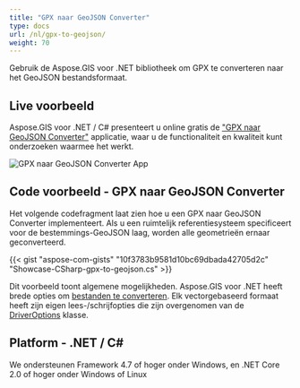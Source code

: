 ```yaml
---
title: "GPX naar GeoJSON Converter"
type: docs
url: /nl/gpx-to-geojson/
weight: 70
---
```


Gebruik de Aspose.GIS voor .NET bibliotheek om GPX te converteren naar het GeoJSON bestandsformaat.

## **Live voorbeeld**

Aspose.GIS voor .NET / C# presenteert u online gratis de ["GPX naar GeoJSON Converter"](https://products.aspose.app/gis/conversion/gpx-to-geojson) applicatie, waar u de functionaliteit en kwaliteit kunt onderzoeken waarmee het werkt.

![GPX naar GeoJSON Converter App](conversion.png)

## **Code voorbeeld - GPX naar GeoJSON Converter**

Het volgende codefragment laat zien hoe u een GPX naar GeoJSON Converter implementeert. Als u een ruimtelijk referentiesysteem specificeert voor de bestemmings-GeoJSON laag, worden alle geometrieën ernaar geconverteerd. 

{{< gist "aspose-com-gists" "10f3783b9581d10bc69dbada42705d2c" "Showcase-CSharp-gpx-to-geojson.cs" >}}

Dit voorbeeld toont algemene mogelijkheden. Aspose.GIS voor .NET heeft brede opties om [bestanden te converteren](https://docs.aspose.com/gis/net/vector-layers/). Elk vectorgebaseerd formaat heeft zijn eigen lees-/schrijfopties die zijn overgenomen van de [DriverOptions](https://reference.aspose.com/gis/net/aspose.gis/driveroptions) klasse.

## **Platform - .NET / C#**

We ondersteunen Framework 4.7 of hoger onder Windows, en .NET Core 2.0 of hoger onder Windows of Linux
